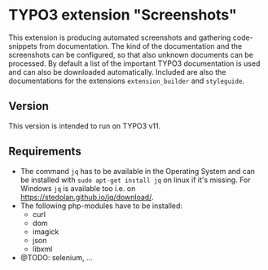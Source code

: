 # TYPO3 extension "Screenshots"

This extension is producing automated screenshots and gathering code-snippets from documentation.
The kind of the documentation and the screenshots can be configured, so that also unknown documents can be processed.
By default a list of the important TYPO3 documentation is used and can also be downloaded automatically. Included are also the documentations for the extensions `extension_builder` and `styleguide`.

## Version
This version is intended to run on TYPO3 v11.

## Requirements

 - The command `jq` has to be available in the Operating System and can be installed with `sudo apt-get install jq` on linux if it's missing.
   For Windows `jq` is available too i.e. on https://stedolan.github.io/jq/download/.
 - The following php-modules have to be installed:
   - curl
   - dom
   - imagick
   - json
   - libxml
 - @TODO: selenium, ...
